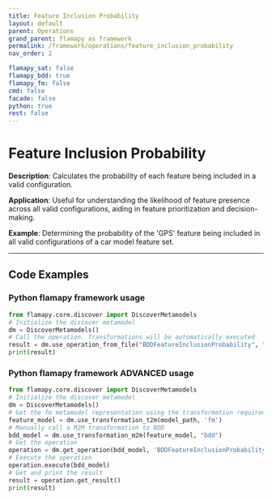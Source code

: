 ```yaml
---
title: Feature Inclusion Probability
layout: default
parent: Operations
grand_parent: flamapy as framework
permalink: /framework/operations/feature_inclusion_probability
nav_order: 2

flamapy_sat: false
flamapy_bdd: true
flamapy_fm: false
cmd: false
facade: false
python: true
rest: false
---
```


# Feature Inclusion Probability
**Description**: 
Calculates the probability of each feature being included in a valid configuration.

**Application**: 
Useful for understanding the likelihood of feature presence across all valid configurations, aiding in feature prioritization and decision-making.

**Example**: 
Determining the probability of the 'GPS' feature being included in all valid configurations of a car model feature set.

---
## Code Examples

### Python flamapy framework usage
```python
from flamapy.core.discover import DiscoverMetamodels
# Initialize the discover metamodel
dm = DiscoverMetamodels()
# Call the operation. Transformations will be automatically executed
result = dm.use_operation_from_file("BDDFeatureInclusionProbability", "path/to/feature/model")
print(result)
```
### Python flamapy framework **ADVANCED** usage
```python
from flamapy.core.discover import DiscoverMetamodels
# Initialize the discover metamodel
dm = DiscoverMetamodels()
# Get the fm metamodel representation using the transformation required to get to the fm metamodel
feature_model = dm.use_transformation_t2m(model_path, 'fm')
# Manually call a M2M transformation to BDD
bdd_model = dm.use_transformation_m2m(feature_model, "bdd")
# Get the operation
operation = dm.get_operation(bdd_model, 'BDDFeatureInclusionProbability')
# Execute the operation
operation.execute(bdd_model)
# Get and print the result
result = operation.get_result()
print(result)
```
